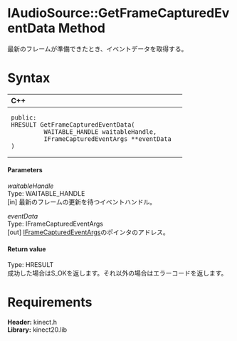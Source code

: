 IAudioSource::GetFrameCapturedEventData Method  
==============================================  

最新のフレームが準備できたとき、イベントデータを取得する。 <span id="syntaxSection"></span>

Syntax  
======  

<table>
<colgroup>
<col width="100%" />
</colgroup>
<thead>
<tr class="header">
<th align="left">C++</th>
</tr>
</thead>
<tbody>
<tr class="odd">
<td align="left"><pre><code>public:  
HRESULT GetFrameCapturedEventData(  
         WAITABLE_HANDLE waitableHandle,  
         IFrameCapturedEventArgs **eventData  
)</code></pre></td>
</tr>
</tbody>
</table>

<span id="ID4EG"></span>
#### Parameters  

*waitableHandle*    
Type: WAITABLE\_HANDLE  
[in] 最新のフレームの更新を待つイベントハンドル。  

*eventData*    
Type: IFrameCapturedEventArgs  
[out] [IFrameCapturedEventArgs](../../IFrameCapturedEventArgs.md)のポインタのアドレス。  

<span id="ID4EP"></span>
#### Return value  

Type: HRESULT  
成功した場合はS\_OKを返します。それ以外の場合はエラーコードを返します。  

<span id="requirements"></span>

Requirements  
============  

**Header:** kinect.h  
**Library:** kinect20.lib  



<!--Please do not edit the data in the comment block below.-->
<!--
TOCTitle : GetFrameCapturedEventData Method
RLTitle : IAudioSource::GetFrameCapturedEventData Method
KeywordK : GetFrameCapturedEventData method
KeywordK : IAudioSource::GetFrameCapturedEventData method
KeywordF : IAudioSource::GetFrameCapturedEventData
KeywordF : GetFrameCapturedEventData
KeywordF : Microsoft.Kinect.kinect.IAudioSource.GetFrameCapturedEventData(WAITABLE_HANDLE,IFrameCapturedEventArgs@)
KeywordA : M:Microsoft.Kinect.kinect.IAudioSource.GetFrameCapturedEventData(WAITABLE_HANDLE,IFrameCapturedEventArgs@)
AssetID : M:Microsoft.Kinect.kinect.IAudioSource.GetFrameCapturedEventData(WAITABLE_HANDLE,IFrameCapturedEventArgs@)
Locale : en-us
CommunityContent : 1
APIType : Managed
APILocation : 
APIName : Microsoft.Kinect.kinect.IAudioSource::GetFrameCapturedEventData
TargetOS : Windows
TopicType : kbSyntax
DevLang : C++
DocSet : K4Wv2
ProjType : K4Wv2Proj
Technology : Kinect for Windows
Product : Kinect for Windows SDK v2
productversion : 20
-->
